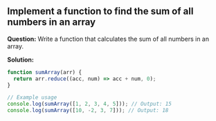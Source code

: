 ## Implement a function to find the sum of all numbers in an array

**Question:** Write a function that calculates the sum of all numbers in an array.

**Solution:**
```javascript
function sumArray(arr) {
  return arr.reduce((acc, num) => acc + num, 0);
}

// Example usage
console.log(sumArray([1, 2, 3, 4, 5])); // Output: 15
console.log(sumArray([10, -2, 3, 7])); // Output: 18
